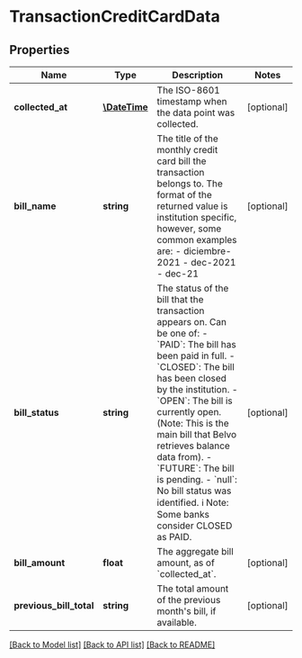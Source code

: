 # TransactionCreditCardData

## Properties
Name | Type | Description | Notes
------------ | ------------- | ------------- | -------------
**collected_at** | [**\DateTime**](\DateTime.md) | The ISO-8601 timestamp when the data point was collected. | [optional] 
**bill_name** | **string** | The title of the monthly credit card bill the transaction belongs to. The format of the returned value is institution specific, however, some common examples are:  - diciembre-2021 - dec-2021 - dec-21 | [optional] 
**bill_status** | **string** | The status of the bill that the transaction appears on. Can be one of:    - &#x60;PAID&#x60;: The bill has been paid in full.   - &#x60;CLOSED&#x60;: The bill has been closed by the institution.   - &#x60;OPEN&#x60;: The bill is currently open. (Note: This is the main bill that Belvo retrieves balance data from).   - &#x60;FUTURE&#x60;: The bill is pending.   - &#x60;null&#x60;: No bill status was identified.    ℹ️ Note: Some banks consider CLOSED as PAID. | [optional] 
**bill_amount** | **float** | The aggregate bill amount, as of &#x60;collected_at&#x60;. | [optional] 
**previous_bill_total** | **string** | The total amount of the previous month&#x27;s bill, if available. | [optional] 

[[Back to Model list]](../../README.md#documentation-for-models) [[Back to API list]](../../README.md#documentation-for-api-endpoints) [[Back to README]](../../README.md)


